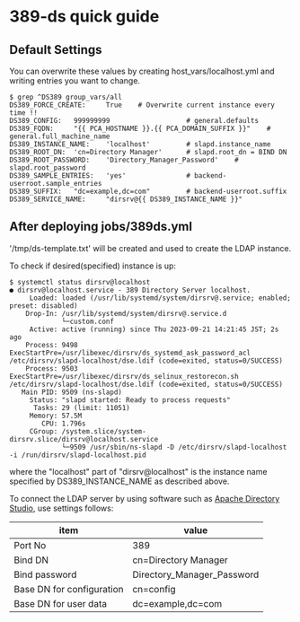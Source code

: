 # 389-ds quick guide

## Default Settings

You can overwrite these values by creating host_vars/localhost.yml and writing entries you want to change.

```
$ grep ^DS389 group_vars/all
DS389_FORCE_CREATE:     True    # Overwrite current instance every time !!
DS389_CONFIG:   999999999                   # general.defaults
DS389_FQDN:     "{{ PCA_HOSTNAME }}.{{ PCA_DOMAIN_SUFFIX }}"    # general.full_machine_name
DS389_INSTANCE_NAME:    'localhost'         # slapd.instance_name
DS389_ROOT_DN:  'cn=Directory Manager'      # slapd.root_dn = BIND DN
DS389_ROOT_PASSWORD:    'Directory_Manager_Password'    # slapd.root_password
DS389_SAMPLE_ENTRIES:   'yes'               # backend-userroot.sample_entries
DS389_SUFFIX:   "dc=example,dc=com"         # backend-userroot.suffix
DS389_SERVICE_NAME:     "dirsrv@{{ DS389_INSTANCE_NAME }}"
```

## After deploying jobs/389ds.yml

'/tmp/ds-template.txt' will be created and used to create the LDAP instance.

To check if desired(specified) instance is up:

```
$ systemctl status dirsrv@localhost
● dirsrv@localhost.service - 389 Directory Server localhost.
     Loaded: loaded (/usr/lib/systemd/system/dirsrv@.service; enabled; preset: disabled)
    Drop-In: /usr/lib/systemd/system/dirsrv@.service.d
             └─custom.conf
     Active: active (running) since Thu 2023-09-21 14:21:45 JST; 2s ago
    Process: 9498 ExecStartPre=/usr/libexec/dirsrv/ds_systemd_ask_password_acl /etc/dirsrv/slapd-localhost/dse.ldif (code=exited, status=0/SUCCESS)
    Process: 9503 ExecStartPre=/usr/libexec/dirsrv/ds_selinux_restorecon.sh /etc/dirsrv/slapd-localhost/dse.ldif (code=exited, status=0/SUCCESS)
   Main PID: 9509 (ns-slapd)
     Status: "slapd started: Ready to process requests"
      Tasks: 29 (limit: 11051)
     Memory: 57.5M
        CPU: 1.796s
     CGroup: /system.slice/system-dirsrv.slice/dirsrv@localhost.service
             └─9509 /usr/sbin/ns-slapd -D /etc/dirsrv/slapd-localhost -i /run/dirsrv/slapd-localhost.pid
```

where the "localhost" part of "dirsrv@localhost" is the instance name specified by DS389_INSTANCE_NAME as described above.


To connect the LDAP server by using software such as [Apache Directory Studio](https://directory.apache.org/studio/), use settings follows:

| item                      | value                 |
|---------------------------|-------------------------------|
| Port No                   | 389                   |
| Bind DN                   | cn=Directory Manager  |
| Bind password             | Directory_Manager_Password    |
| Base DN for configuration | cn=config             |
| Base DN for user data     | dc=example,dc=com     |
